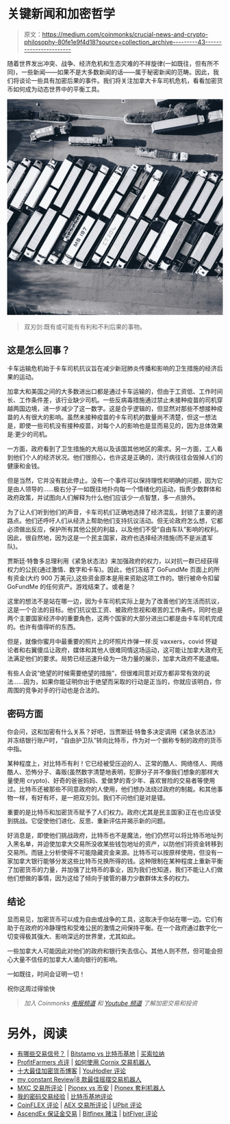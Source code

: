 # 关键新闻和加密哲学

> 原文：<https://medium.com/coinmonks/crucial-news-and-crypto-philosophy-80fe1e9f4d18?source=collection_archive---------43----------------------->

随着世界发出冲突、战争、经济危机和生态灾难的不祥旋律(一如既往，但有所不同)，一些新闻——如果不是大多数新闻的话——属于秘密新闻的范畴。因此，我们将谈论一些具有加密后果的事件。我们将关注加拿大卡车司机危机，看看加密货币如何成为动态世界中的平衡工具。

![](img/26918302e44e813a38b2b80d1e610b77.png)

> 双刃剑:既有或可能有有利和不利后果的事物。

## 这是怎么回事？

卡车运输危机始于卡车司机抗议旨在减少新冠肺炎传播和影响的卫生措施的经济后果的运动。

加拿大和美国之间的大多数进出口都是通过卡车运输的，但由于工资低、工作时间长、工作条件差，该行业缺少司机。一些反病毒措施通过禁止未接种疫苗的司机穿越两国边境，进一步减少了这一数字。这是合乎逻辑的，但显然对那些不想接种疫苗的人有很大的影响。虽然未接种疫苗的卡车司机的数量尚不清楚，但这一想法是，即使一些司机没有接种疫苗，对每个人的影响也是显而易见的，因为总体效果是:更少的司机。

一方面，政府看到了卫生措施的大局以及该国其他地区的需求。另一方面，工人看到他们个人的经济状况。他们很担心，也许这是正确的，流行病往往会毁掉人们的健康和金钱。

但是当然，它并没有就此停止。没有一个事件可以保持理性和明确的问题，因为它是由人领导的……极右分子一如既往地扑向每一个情绪化的运动，指责少数群体和政府政策，并试图向人们解释为什么他们应该少一点智慧，多一点排外。

为了让人们听到他们的声音，卡车司机们正确地选择了经济混乱，封锁了主要的道路点。他们还呼吁人们从经济上帮助他们支持抗议活动。但无论政府怎么想，它都必须做出反应，保护所有其他公民的利益，以及他们不受“自由车队”影响的权利。因此，很自然地，因为这是一个民主国家，政府也选择经济措施(而不是派遣军队)。

贾斯廷·特鲁多总理利用《紧急状态法》来加强政府的权力，以对抗一群已经获得权力的公民(通过激情、数字和卡车)。因此，他们冻结了 GoFundMe 页面上的所有资金(大约 900 万美元),这些资金原本是用来资助这项工作的。银行被命令扣留 GoFundMe 的任何资产。游戏结束了。或者是？

这里的想法不是站在哪一边，因为卡车司机实际上是为了改善他们的生活而抗议，这是一个合法的目标。他们抗议低工资、被政府忽视和艰苦的工作条件。同时也是两个主要国家经济中的重要角色，这两个国家的大部分进出口都是由卡车司机完成的。也许有值得听的东西。

但是，就像你蜜月中最重要的照片上的坏照片炸弹一样:反 vaxxers，covid 怀疑论者和右翼傻瓜让政府，媒体和其他人很难同情这场运动，这可能让加拿大政府无法满足他们的要求。局势已经迅速升级为一场力量的展示，加拿大政府不能退缩。

有些人会说“绝望的时候需要绝望的措施”，但很难同意对双方都非常有效的说法……因为，如果你能证明你出于绝望而采取的行动是正当的，你就应该明白，你周围的竞争对手的行动也是合法的。

## 密码方面

你会问，这和加密有什么关系？好吧，当贾斯廷·特鲁多决定调用《紧急状态法》并冻结银行账户时，“自由护卫队”转向比特币，作为对一个据称专制的政府的货币中指。

某种程度上，对比特币有利！它已经被受压迫的人、正常的酷人、网络怪人、网络酷人、恐怖分子、毒贩(虽然数字清楚地表明，犯罪分子并不像我们想象的那样大量使用 crypto)、好奇的爸爸妈妈、爱做梦的青少年、喜欢冒险的交易者等使用过。比特币还被那些不同意政府的人使用，他们想办法绕过政府的制裁。和其他事物一样，有好有坏，是一把双刃剑。我们不问他们是对是错。

重要的是比特币和加密货币赋予了人们权力。政府(尤其是民主国家)正在也应该受到挑战。它促使他们进化、反思、重新评估并揭示新的问题。

好消息是，即使他们挑战政府，比特币也不是魔法，他们仍然可以将比特币地址列入黑名单，并迫使加拿大交易所没收某些钱包地址的资产，以防他们将资金转移到交易所。而链上分析使得不可能隐藏资金来源。比特币可以按原样使用，但没有一家加拿大银行能够分发这些比特币兑换所得的钱。这种限制在某种程度上重新平衡了加密货币的力量，并加强了比特币的事业，因为我们也知道，我们不能让人们做他们想做的事情，因为这给了倾向于接管的暴力少数群体太多的权力。

## 结论

显而易见，加密货币可以成为自由或战争的工具，这取决于你站在哪一边。它们有助于在政府的冷静理性和受难公民的激情之间保持平衡。在一个政府通过数字化一切变得极其强大、影响深远的世界里，尤其如此。

一些加拿大人可能因此对他们的政府和银行失去信心。其他人则不然，但可能会担心大量不信任的加拿大人涌向银行的影响。

一如既往，时间会证明一切！

祝你这周过得愉快

> *加入 Coinmonks* [*电报频道*](https://t.me/coincodecap) *和* [*Youtube 频道*](https://www.youtube.com/c/coinmonks/videos) *了解加密交易和投资*

# 另外，阅读

*   [有哪些交易信号？](https://coincodecap.com/trading-signal) | [Bitstamp vs 比特币基地](https://coincodecap.com/bitstamp-coinbase) | [买索拉纳](https://coincodecap.com/buy-solana)
*   [ProfitFarmers 点评](https://coincodecap.com/profitfarmers-review) | [如何使用 Cornix 交易机器人](https://coincodecap.com/cornix-trading-bot)
*   [十大最佳加密货币博客](https://coincodecap.com/best-cryptocurrency-blogs) | [YouHodler 评论](https://coincodecap.com/youhodler-review)
*   [my constant Review](https://coincodecap.com/myconstant-review)|[8 款最佳摇摆交易机器人](https://coincodecap.com/best-swing-trading-bots)
*   [MXC 交易所评论](/coinmonks/mxc-exchange-review-3af0ec1cba8c) | [Pionex vs 币安](https://coincodecap.com/pionex-vs-binance) | [Pionex 套利机器人](https://coincodecap.com/pionex-arbitrage-bot)
*   [我的密码交易经验](/coinmonks/my-experience-with-crypto-copy-trading-d6feb2ce3ac5) | [比特币基地评论](/coinmonks/coinbase-review-6ef4e0f56064)
*   [CoinFLEX 评论](https://coincodecap.com/coinflex-review) | [AEX 交易所评论](https://coincodecap.com/aex-exchange-review) | [UPbit 评论](https://coincodecap.com/upbit-review)
*   [AscendEx 保证金交易](https://coincodecap.com/ascendex-margin-trading) | [Bitfinex 赌注](https://coincodecap.com/bitfinex-staking) | [bitFlyer 评论](https://coincodecap.com/bitflyer-review)